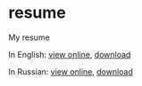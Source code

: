 resume
======

My resume

In English: [view online](https://github.com/balta2ar/resume/blob/master/pdf/yuri-bochkarev-en-resume.pdf), [download](https://github.com/balta2ar/resume/blob/master/pdf/yuri-bochkarev-en-resume.pdf?raw=true)

In Russian: [view online](https://github.com/balta2ar/resume/blob/master/pdf/yuri-bochkarev-ru-resume.pdf), [download](https://github.com/balta2ar/resume/blob/master/pdf/yuri-bochkarev-ru-resume.pdf?raw=true)
